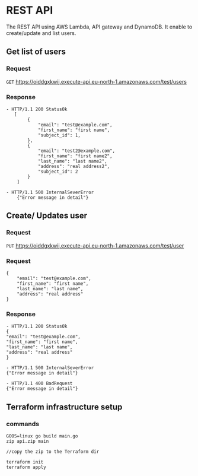 # REST API

The REST API using AWS Lambda, API gateway and DynamoDB. It enable to create/update and list users.



## Get list of users

### Request

`GET` https://oiddgxkwij.execute-api.eu-north-1.amazonaws.com/test/users

### Response
    - HTTP/1.1 200 StatusOk   
       [
            {
                "email": "test@example.com", 
                "first_name": "first name",
                "subject_id": 1,
            }, 
            {
                "email": "test2@example.com", 
                "first_name": "first name2",
                "last_name": "last name2",
                "address": "real address2",
                "subject_id": 2
            }
        ]
    
    - HTTP/1.1 500 InternalSeverError
        {"Error message in detail"}  


## Create/ Updates user

### Request

`PUT` https://oiddgxkwij.execute-api.eu-north-1.amazonaws.com/test/user

### Request
    {
        "email": "test@example.com", 
        "first_name": "first name",
        "last_name": "last name",
        "address": "real address" 
    }

### Response

    - HTTP/1.1 200 StatusOk
    {
    "email": "test@example.com", 
    "first_name": "first name",
    "last_name": "last name",
    "address": "real address" 
    }
    
    - HTTP/1.1 500 InternalSeverError
    {"Error message in detail"}
    
    - HTTP/1.1 400 BadRequest
    {"Error message in detail"}

    
## Terraform infrastructure setup

### commands
    GOOS=linux go build main.go
    zip api.zip main
    
    //copy the zip to the Terraform dir
    
    terraform init
    terraform apply
    
